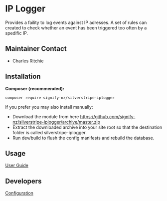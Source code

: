 # IP Logger
Provides a faility to log events against IP adresses. 
A set of rules can created to check whether an event has been triggered too often by a spedific IP.

## Maintainer Contact
* Charles Ritchie

## Installation
__Composer (recommended):__
```
composer require signify-nz/silverstripe-iplogger
```

If you prefer you may also install manually:
* Download the module from here https://github.com/signify-nz/silverstripe-iplogger/archive/master.zip
* Extract the downloaded archive into your site root so that the destination folder is called silverstripe-iplogger.
* Run dev/build to flush the config manifests and rebuild the database.

## Usage
[User Guide](/docs/en/user_guide.md)

## Developers
[Configuration](/docs/en/configuration.md)

